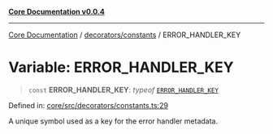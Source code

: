 [**Core Documentation v0.0.4**](../../../README.md)

***

[Core Documentation](../../../modules.md) / [decorators/constants](../README.md) / ERROR\_HANDLER\_KEY

# Variable: ERROR\_HANDLER\_KEY

> `const` **ERROR\_HANDLER\_KEY**: *typeof* [`ERROR_HANDLER_KEY`](ERROR_HANDLER_KEY.md)

Defined in: [core/src/decorators/constants.ts:29](https://github.com/stonemjs/core/blob/e4675fc5d1a8e120fdb4d54e226a2496fdda3681/src/decorators/constants.ts#L29)

A unique symbol used as a key for the error handler metadata.
